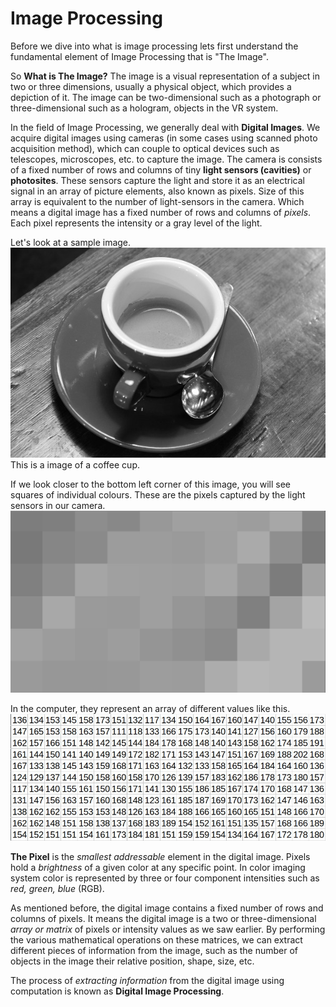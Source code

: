 # Image Processing 

Before we dive into what is image processing lets first understand the fundamental element of Image Processing that is "The Image".

So __What is The Image?__
The image is a visual representation of a subject in two or three dimensions, usually a physical object, which provides a depiction of it.
The image can be two-dimensional such as a photograph or three-dimensional such as a hologram, objects in the VR system. 

In the field of Image Processing, we generally deal with __Digital Images__.  We acquire digital images using cameras (in some cases using scanned photo acquisition method), which can couple to optical devices such as telescopes, microscopes, etc. to capture the image. The camera is consists of a fixed number of rows and columns of tiny __light sensors (cavities)__ or __photosites__. These sensors capture the light and store it as an electrical signal in an array of picture elements, also known as pixels. Size of this array is equivalent to the number of light-sensors in the camera. Which means a digital image has a fixed number of rows and columns of _pixels_. Each pixel represents the intensity or a gray level of the light.

Let's look at a sample image.
![coffee cup](./images/image-processing/coffee.jpg)
This is a image of a coffee cup.

If we look closer to the bottom left corner of this image, you will see squares of individual colours.  These are the pixels captured by the light sensors in our camera.
![coffee cup corner zoom](./images/image-processing/coffee_zoom.jpg)

In the computer, they represent an array of different values like this.
![coffee cup corner array](./images/image-processing/coffee_array.jpg)

__The Pixel__ is the _smallest addressable_ element in the digital image. Pixels hold a _brightness_ of a given color at any specific point. In color imaging system color is represented by three or four component intensities such as _red, green, blue_ (RGB). 

As mentioned before, the digital image contains a fixed number of rows and columns of pixels. It means the digital image is a two or three-dimensional _array or matrix_ of pixels or intensity values as we saw earlier.  By performing the various mathematical operations on these matrices, we can extract different pieces of information from the image, such as the number of objects in the image their relative position, shape, size, etc. 

The process of _extracting information_ from the digital image using computation is known as __Digital Image Processing__.

